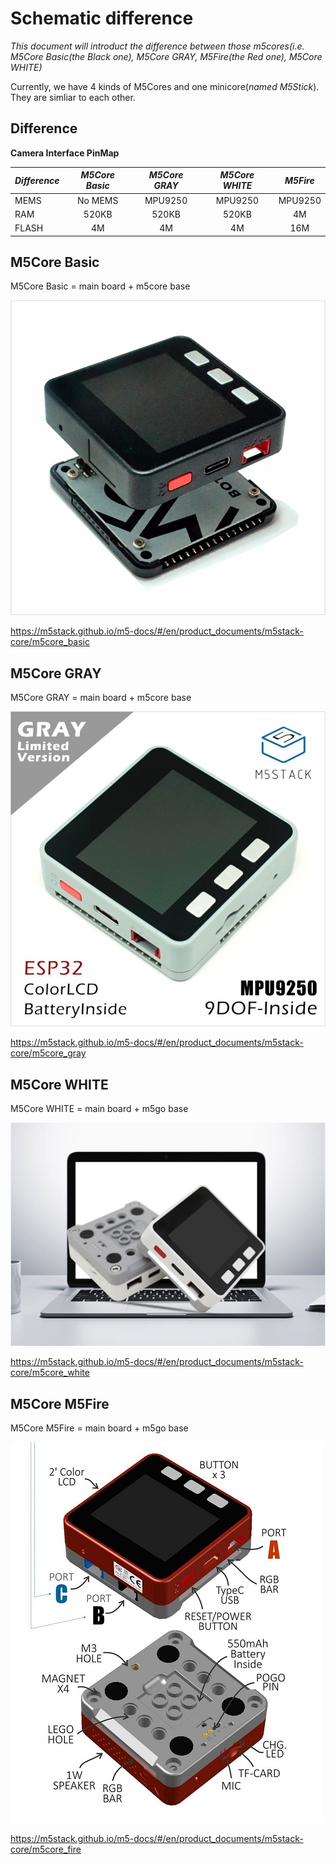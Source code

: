 # Schematic difference

*This document will introduct the difference between those m5cores(i.e. M5Core Basic(the Black one), M5Core GRAY, M5Fire(the Red one), M5Core WHITE)*

Currently, we have 4 kinds of M5Cores and one minicore(*named M5Stick*). They are simliar to each other.


## Difference

**Camera Interface PinMap**

| *Difference*          | *M5Core Basic*    | *M5Core GRAY*                 | *M5Core WHITE*    | *M5Fire*      |
| :-------------------  | :--------:        | :-------------------------:   | :--------:        | :------:      |
| MEMS                  | No MEMS           | MPU9250                       | MPU9250           |MPU9250        |
| RAM                   | 520KB             | 520KB                         | 520KB             |4M             |
| FLASH                 | 4M                | 4M                            | 4M                |16M            |


## M5Core Basic

M5Core Basic = main board + m5core base

![M5Core Basic](./Core/basic.jpg)

https://m5stack.github.io/m5-docs/#/en/product_documents/m5stack-core/m5core_basic

## M5Core GRAY

M5Core GRAY = main board + m5core base

![M5Core GRAY](./Core/gray.jpg)

https://m5stack.github.io/m5-docs/#/en/product_documents/m5stack-core/m5core_gray

## M5Core WHITE

M5Core WHITE = main board + m5go base

![M5Core WHITE](./Core/m5go.png)

https://m5stack.github.io/m5-docs/#/en/product_documents/m5stack-core/m5core_white

## M5Core M5Fire

M5Core M5Fire = main board + m5go base

![M5Core M5Fire](./Core/fire.jpg)

https://m5stack.github.io/m5-docs/#/en/product_documents/m5stack-core/m5core_fire
